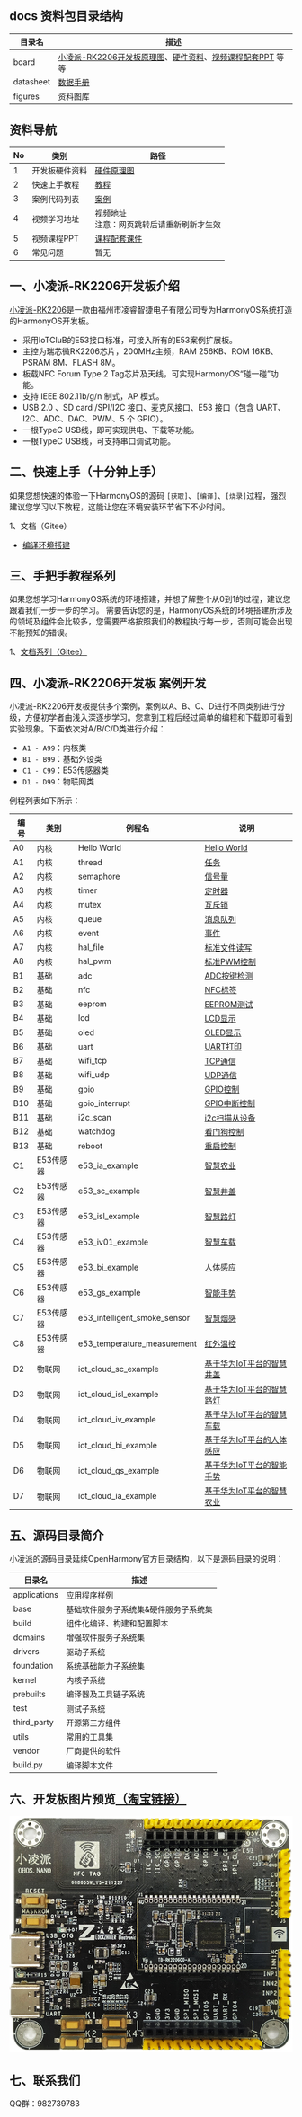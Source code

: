 ## docs 资料包目录结构

| 目录名    | 描述                                                                                                                                                                                                                                                                        |
| --------- | --------------------------------------------------------------------------------------------------------------------------------------------------------------------------------------------------------------------------------------------------------------------------- |
| board     | [小凌派-RK2206开发板原理图](/vendor/lockzhiner/rk2206/docs/board/硬件原理图/小凌派开发板原理图/小凌派开发板底板原理图.pdf)、[硬件资料](/vendor/lockzhiner/rk2206/docs/board/硬件原理图/小凌派开发板原理图)、[视频课程配套PPT](/vendor/lockzhiner/rk2206/docs/board/课程配套PPT) 等等 |
| datasheet | [数据手册](/vendor/lockzhiner/rk2206/docs/datasheet)                                                                                                                                                                                                                           |
| figures   | 资料图库                                                                                                                                                                                                                                                                    |

## 资料导航

| No   | 类别           | 路径                                                         |
| ---- | -------------- | ------------------------------------------------------------ |
| 1    | 开发板硬件资料 | [硬件原理图](/vendor/lockzhiner/rk2206/docs/board/硬件原理图) |
| 2    | 快速上手教程   | [教程](/vendor/lockzhiner/rk2206/README_zh.md)               |
| 3    | 案例代码列表   | [案例](/vendor/lockzhiner/rk2206/samples/README_zh.md)       |
| 4    | 视频学习地址   | [视频地址](https://space.bilibili.com/1360647720/channel/seriesdetail?sid=2088027)<br>注意：网页跳转后请重新刷新才生效 |
| 5    | 视频课程PPT    | [课程配套课件](/vendor/lockzhiner/rk2206/docs/board/课程配套课件) |
| 6    | 常见问题       | 暂无                                                         |

## 一、小凌派-RK2206开发板介绍

[小凌派-RK2206](https://item.taobao.com/item.htm?id=664707670233)是一款由福州市凌睿智捷电子有限公司专为HarmonyOS系统打造的HarmonyOS开发板。

* 采用IoTCluB的E53接口标准，可接入所有的E53案例扩展板。
* 主控为瑞芯微RK2206芯片，200MHz主频，RAM 256KB、ROM 16KB、PSRAM 8M、FLASH 8M。
* 板载NFC Forum Type 2 Tag芯片及天线，可实现HarmonyOS“碰一碰”功能。
* 支持 IEEE 802.11b/g/n 制式，AP 模式。
* USB 2.0 、SD card /SPI/I2C 接口、麦克风接口、E53 接口（包含 UART、 I2C、ADC、DAC、PWM、5 个 GPIO）。
* 一根TypeC USB线，即可实现供电、下载等功能。
* 一根TypeC USB线，可支持串口调试功能。

## 二、快速上手（十分钟上手）

如果您想快速的体验一下HarmonyOS的源码 `[获取]`、`[编译]`、`[烧录]`过程，强烈建议您学习以下教程，这能让您在环境安装环节省下不少时间。

1、文档（Gitee）

* [编译环境搭建](/vendor/lockzhiner/rk2206/README_zh.md)

## 三、手把手教程系列

如果您想学习HarmonyOS系统的环境搭建，并想了解整个从0到1的过程，建议您跟着我们一步一步的学习。
需要告诉您的是，HarmonyOS系统的环境搭建所涉及的领域及组件会比较多，您需要严格按照我们的教程执行每一步，否则可能会出现不能预知的错误。

1、[文档系列（Gitee）](/vendor/lockzhiner/rk2206/docs/board/课程配套课件)

## 四、小凌派-RK2206开发板 案例开发

小凌派-RK2206开发板提供多个案例，案例以A、B、C、D进行不同类别进行分级，方便初学者由浅入深逐步学习。您拿到工程后经过简单的编程和下载即可看到实验现象。下面依次对A/B/C/D类进行介绍：

* `A1 - A99`：内核类
* `B1 - B99`：基础外设类
* `C1 - C99`：E53传感器类
* `D1 - D99`：物联网类

例程列表如下所示：

| 编号 | 类别      | 例程名                  | 说明                                                                                                       |
| ---- | --------- | ----------------------- | ---------------------------------------------------------------------------------------------------------- |
| A0   | 内核      | Hello World             | [Hello World](/vendor/lockzhiner/rk2206/samples/a0_hello_world/README_zh.md)     |
| A1   | 内核      | thread                  | [任务](/vendor/lockzhiner/rk2206/samples/a1_kernal_task/README_zh.md)                                            |
| A2   | 内核      | semaphore               | [信号量](/vendor/lockzhiner/rk2206/samples/a2_kernel_semaphore/README_zh.md)                                     |
| A3   | 内核      | timer                   | [定时器](/vendor/lockzhiner/rk2206/samples/a3_kernel_timer/README_zh.md)                                         |
| A4   | 内核      | mutex                   | [互斥锁](/vendor/lockzhiner/rk2206/samples/a4_kernel_mutex/README_zh.md)                                         |
| A5   | 内核      | queue                   | [消息队列](/vendor/lockzhiner/rk2206/samples/a5_kernel_queue/README_zh.md)                                       |
| A6   | 内核      | event                   | [事件](/vendor/lockzhiner/rk2206/samples/a6_kernel_event/README_zh.md)                                           |
| A7   | 内核      | hal_file                | [标准文件读写](/vendor/lockzhiner/rk2206/samples/a7_hal_file/README_zh.md) 										|
| A8   | 内核      | hal_pwm                 | [标准PWM控制](/vendor/lockzhiner/rk2206/samples/a8_hal_pwm/README_zh.md) 							|
| B1   | 基础      | adc                     | [ADC按键检测](/vendor/lockzhiner/rk2206/samples/b1_adc/README_zh.md)                                             |
| B2   | 基础      | nfc                     | [NFC标签](/vendor/lockzhiner/rk2206/samples/b2_nfc/README_zh.md)                                                 |
| B3   | 基础      | eeprom                  | [EEPROM测试](/vendor/lockzhiner/rk2206/samples/b3_eeprom/README_zh.md)                                           |
| B4   | 基础      | lcd                     | [LCD显示](/vendor/lockzhiner/rk2206/samples/b4_lcd/README_zh.md)                                                 |
| B5   | 基础      | oled                    | [OLED显示](/vendor/lockzhiner/rk2206/samples/b5_oled/README_zh.md)                                               |
| B6   | 基础      | uart                    | [UART打印](/vendor/lockzhiner/rk2206/samples/b6_uart/README_zh.md)                                               |
| B7   | 基础      | wifi_tcp                | [TCP通信](/vendor/lockzhiner/rk2206/samples/b7_wifi_tcp/README_zh.md)                                            |
| B8   | 基础      | wifi_udp                | [UDP通信](/vendor/lockzhiner/rk2206/samples/b8_wifi_udp/README_zh.md)                                            |
| B9   | 基础      | gpio                    | [GPIO控制](/vendor/lockzhiner/rk2206/samples/b9_gpio/README_zh.md)                                               |
| B10  | 基础      | gpio_interrupt          | [GPIO中断控制](/vendor/lockzhiner/rk2206/samples/b10_gpio_interrupt/README_zh.md)                                |
| B11  | 基础      | i2c_scan                | [i2c扫描从设备](/vendor/lockzhiner/rk2206/samples/b11_i2c_scan/README_zh.md) 									|
| B12  | 基础      | watchdog                | [看门狗控制](/vendor/lockzhiner/rk2206/samples/b12_watchdog/README_zh.md) 										|
| B13  | 基础      | reboot                  | [重启控制](/vendor/lockzhiner/rk2206/samples/b13_reboot/README_zh.md) 											|
| C1   | E53传感器 | e53_ia_example          | [智慧农业](/vendor/lockzhiner/rk2206/samples/c1_e53_intelligent_agriculture/README_zh.md)                        |
| C2   | E53传感器 | e53_sc_example          | [智慧井盖](/vendor/lockzhiner/rk2206/samples/c2_e53_smart_covers/README_zh.md)                                   |
| C3   | E53传感器 | e53_isl_example         | [智慧路灯](/vendor/lockzhiner/rk2206/samples/c3_e53_intelligent_street_lamp/README_zh.md)                        |
| C4   | E53传感器 | e53_iv01_example        | [智慧车载](/vendor/lockzhiner/rk2206/samples/c4_e53_intelligent_vehicle_01/README_zh.md)                         |
| C5   | E53传感器 | e53_bi_example          | [人体感应](/vendor/lockzhiner/rk2206/samples/c5_e53_body_induction/README_zh.md)                                 |
| C6   | E53传感器 | e53_gs_example          | [智能手势](/vendor/lockzhiner/rk2206/samples/c6_e53_gesture_sensor/README_zh.md)                                 |
| C7   | E53传感器 | e53_intelligent_smoke_sensor | [智慧烟感](/vendor/lockzhiner/rk2206/samples/c7_e53_intelligent_smoke_sensor/README_zh.md) 					|
| C8   | E53传感器 | e53_temperature_measurement  | [红外温控](/vendor/lockzhiner/rk2206/samples/c8_e53_temperature_measurement/README_zh.md) 					|
| D2   | 物联网    | iot_cloud_sc_example    | [基于华为IoT平台的智慧井盖](/vendor/lockzhiner/rk2206/samples/d2_iot_cloud_smart_covers/README_zh.md)            |
| D3   | 物联网    | iot_cloud_isl_example   | [基于华为IoT平台的智慧路灯](/vendor/lockzhiner/rk2206/samples/d3_iot_cloud_intelligent_street_lamp/README_zh.md) |
| D4   | 物联网    | iot_cloud_iv_example    | [基于华为IoT平台的智慧车载](/vendor/lockzhiner/rk2206/samples/d4_iot_cloud_intelligent_vehicle/README_zh.md)     |
| D5   | 物联网    | iot_cloud_bi_example    | [基于华为IoT平台的人体感应](/vendor/lockzhiner/rk2206/samples/d5_iot_cloud_body_induction/README_zh.md)          |
| D6   | 物联网    | iot_cloud_gs_example    | [基于华为IoT平台的智能手势](/vendor/lockzhiner/rk2206/samples/d6_iot_cloud_gesture_sensor/README_zh.md)          |
| D7   | 物联网    | iot_cloud_ia_example    | [基于华为IoT平台的智慧农业](/vendor/lockzhiner/rk2206/samples/d7_iot_cloud_intelligent_agriculture/README_zh.md) |

## 五、源码目录简介

小凌派的源码目录延续OpenHarmony官方目录结构，以下是源码目录的说明：

| 目录名       | 描述                                  |
| ------------ | ------------------------------------- |
| applications | 应用程序样例                          |
| base         | 基础软件服务子系统集&硬件服务子系统集 |
| build        | 组件化编译、构建和配置脚本            |
| domains      | 增强软件服务子系统集                  |
| drivers      | 驱动子系统                            |
| foundation   | 系统基础能力子系统集                  |
| kernel       | 内核子系统                            |
| prebuilts    | 编译器及工具链子系统                  |
| test         | 测试子系统                            |
| third_party  | 开源第三方组件                        |
| utils        | 常用的工具集                          |
| vendor       | 厂商提供的软件                        |
| build.py     | 编译脚本文件                          |

## 六、开发板图片预览[（淘宝链接）](https://item.taobao.com/item.htm?id=664707670233)

[![](/vendor/lockzhiner/rk2206/docs/figures/lockzhiner-rk2206.jpg)](https://item.taobao.com/item.htm?id=664707670233)

## 七、联系我们

QQ群：982739783
